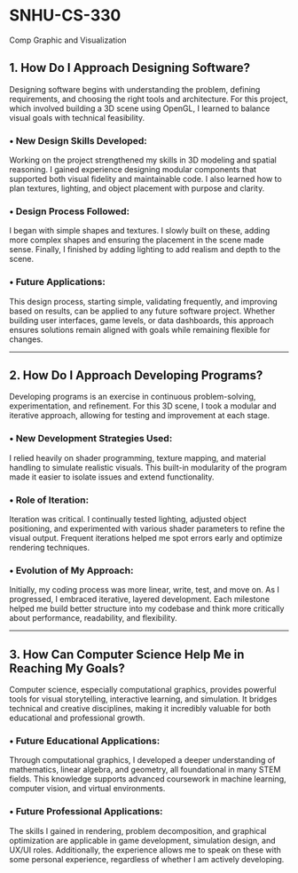 # SNHU-CS-330
Comp Graphic and Visualization
## 1. How Do I Approach Designing Software?
Designing software begins with understanding the problem, defining requirements, and choosing the right tools and architecture. For this project, which involved building a 3D scene using OpenGL, I learned to balance visual goals with technical feasibility.
### •	New Design Skills Developed:
Working on the project strengthened my skills in 3D modeling and spatial reasoning. I gained experience designing modular components that supported both visual fidelity and maintainable code. I also learned how to plan textures, lighting, and object placement with purpose and clarity.
### •	Design Process Followed:
I began with simple shapes and textures. I slowly built on these, adding more complex shapes and ensuring the placement in the scene made sense. Finally, I finished by adding lighting to add realism and depth to the scene.
### •	Future Applications:
This design process, starting simple, validating frequently, and improving based on results, can be applied to any future software project. Whether building user interfaces, game levels, or data dashboards, this approach ensures solutions remain aligned with goals while remaining flexible for changes.
________________________________________
## 2. How Do I Approach Developing Programs?
Developing programs is an exercise in continuous problem-solving, experimentation, and refinement. For this 3D scene, I took a modular and iterative approach, allowing for testing and improvement at each stage.
### •	New Development Strategies Used:
I relied heavily on shader programming, texture mapping, and material handling to simulate realistic visuals. This built-in modularity of the program made it easier to isolate issues and extend functionality.
### •	Role of Iteration:
Iteration was critical. I continually tested lighting, adjusted object positioning, and experimented with various shader parameters to refine the visual output. Frequent iterations helped me spot errors early and optimize rendering techniques.
### •	Evolution of My Approach:
Initially, my coding process was more linear, write, test, and move on. As I progressed, I embraced iterative, layered development. Each milestone helped me build better structure into my codebase and think more critically about performance, readability, and flexibility.
________________________________________
## 3. How Can Computer Science Help Me in Reaching My Goals?
Computer science, especially computational graphics, provides powerful tools for visual storytelling, interactive learning, and simulation. It bridges technical and creative disciplines, making it incredibly valuable for both educational and professional growth.
### •	Future Educational Applications:
Through computational graphics, I developed a deeper understanding of mathematics, linear algebra, and geometry, all foundational in many STEM fields. This knowledge supports advanced coursework in machine learning, computer vision, and virtual environments.
### •	Future Professional Applications:
The skills I gained in rendering, problem decomposition, and graphical optimization are applicable in game development, simulation design, and UX/UI roles. Additionally, the experience allows me to speak on these with some personal experience, regardless of whether I am actively developing.
